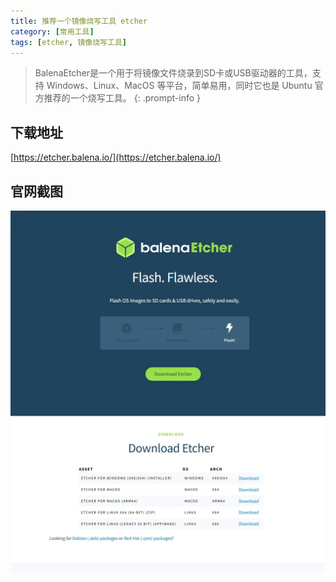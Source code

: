 ```yaml
---
title: 推荐一个镜像烧写工具 etcher
category: [常用工具]
tags: [etcher, 镜像烧写工具]
---
```


> BalenaEtcher是一个用于将镜像文件烧录到SD卡或USB驱动器的工具，支持 Windows、Linux、MacOS 等平台，简单易用，同时它也是 Ubuntu 官方推荐的一个烧写工具。
{: .prompt-info }

## 下载地址

[https://etcher.balena.io/](https://etcher.balena.io/)


## 官网截图

![](/assets/img/post/常用工具/etcher.webp)
![](/assets/img/post/常用工具/etcher1.webp)